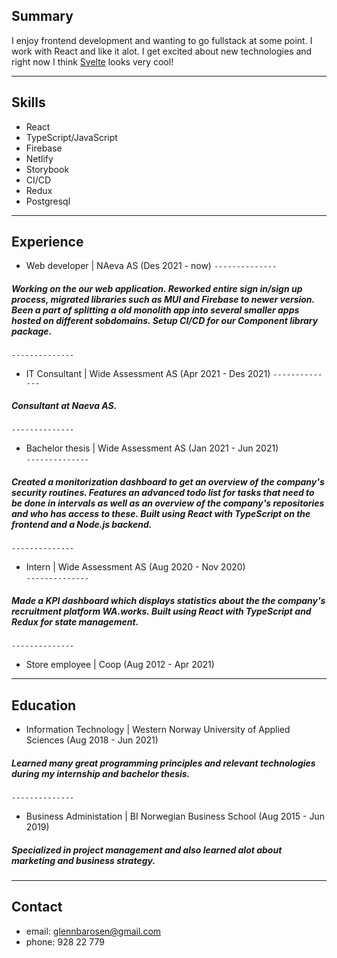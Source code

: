 ## Summary
I enjoy frontend development and wanting to go fullstack at some point. I work with React and like it alot. I get excited about new technologies and right now I think [Svelte](https://svelte.dev) looks very cool!
***
## Skills
- React
- TypeScript/JavaScript
- Firebase
- Netlify
- Storybook
- CI/CD
- Redux
- Postgresql
***
## Experience
- Web developer | NAeva AS (Des 2021 - now)
`--------------`  

 ##### Working on the our web application. Reworked entire sign in/sign up process, migrated libraries such as MUI and Firebase to newer version. Been a part of splitting a old monolith app into several smaller apps hosted on different sobdomains. Setup CI/CD for our Component library package.
 `--------------`

- IT Consultant | Wide Assessment AS (Apr 2021 - Des 2021)
`--------------`  

 ##### Consultant at Naeva AS.  
 `--------------` 


- Bachelor thesis | Wide Assessment AS (Jan 2021 - Jun 2021)  
`--------------`  

 ##### Created a monitorization dashboard to get an overview of the company's security routines. Features an advanced todo list for tasks that need to be done in intervals as well as an overview of the company's repositories and who has access to these. Built using React with TypeScript on the frontend and a Node.js backend.  
 `--------------` 

* Intern | Wide Assessment AS (Aug 2020 - Nov 2020)  
`--------------`  
##### Made a KPI dashboard which displays statistics about the the company's recruitment platform WA.works. Built using React with TypeScript and Redux for state management.
`--------------`
- Store employee | Coop (Aug 2012 - Apr 2021)  
***
## Education
- Information Technology | Western Norway University of Applied Sciences (Aug 2018 -  Jun 2021)  
##### Learned many great programming principles and relevant technologies during my internship and bachelor thesis.  
`--------------` 
* Business Administation | BI Norwegian Business School (Aug 2015 - Jun 2019)  
##### Specialized in project management and also learned alot about marketing and business strategy.
***
## Contact
- email: <glennbarosen@gmail.com>
- phone: 928 22 779
